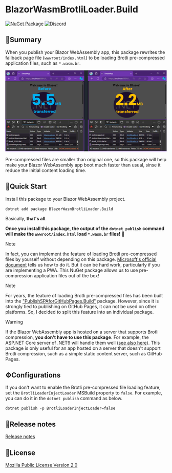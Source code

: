 ﻿# BlazorWasmBrotliLoader.Build

[![NuGet Package](https://img.shields.io/nuget/v/BlazorWasmBrotliLoader.Build.svg)](https://www.nuget.org/packages/BlazorWasmBrotliLoader.Build/) [![Discord](https://img.shields.io/discord/798312431893348414?style=flat&logo=discord&logoColor=white&label=Blazor%20Community&labelColor=5865f2&color=gray)](https://discord.com/channels/798312431893348414/1202165955900473375)

## 📝Summary

When you publish your Blazor WebAssembly app, this package rewrites the fallback page file (`wwwroot/index.html`) to be loading Brotli pre-compressed application files, such as `*.wasm.br`.

![Before: 5.5MB transferred, After: 2.2MB transferred](https://raw.githubusercontent.com/jsakamoto/BlazorWasmBrotliLoader.Build/refs/heads/main/.assets/social-media.png)

Pre-compressed files are smaller than original one, so this package will help make your Blazor WebAssembly app boot much faster than usual, sinse it reduce the initial content loading time.

## 🚀Quick Start

Install this package to your Blazor WebAssembly project.

```
dotnet add package BlazorWasmBrotliLoader.Build
```

Basically, **that's all**.

**Once you install this package, the output of the `dotnet publish` command will make the `wwwroot/index.html` load `*.wasm.br` files!** 🎉

> [!NOTE]  
> In fact, you can implement the feature of loading Brotli pre-compressed files by yourself without depending on this package. [Microsoft's official document](https://learn.microsoft.com/aspnet/core/blazor/host-and-deploy/webassembly#compression) tells us how to do it. But it can be hard work, particularly if you are implementing a PWA. This NuGet package allows us to use pre-compression application files out of the box!

> [!NOTE]  
> For years, the feature of loading Brotli pre-compressed files has been built into the ["PublishSPAforGitHubPages.Build"](https://github.com/jsakamoto/PublishSPAforGitHubPages.Build) package. However, since it is strongly tied to publishing on GitHub Pages, it can not be used on other platforms. So, I decided to split this feature into an individual package.

> [!WARNING]  
> If the Blazor WebAssembly app is hosted on a server that supports Brotli compression, **you don't have to use this package**. For example, the ASP.NET Core server of .NET9 will handle them well ([see also here](https://learn.microsoft.com/aspnet/core/blazor/fundamentals/static-files?view=aspnetcore-9.0)). This package is only useful for an app hosted on a server that doesn't support Brotli compression, such as a simple static content server, such as GitHub Pages.


## ⚙️Configurations

If you don't want to enable the Brotli pre-compressed file loading feature, set the `BrotliLoaderInjectLoader` MSBuild property to `false`. For example, you can do it in the `dotnet publish` command as below.

```
dotnet publish -p BrotliLoaderInjectLoader=false
```

## 🎉Release notes

[Release notes](https://github.com/jsakamoto/BlazorWasmBrotliLoader.Build/blob/master/RELEASE-NOTES.txt)

## 📢License

[Mozilla Public License Version 2.0](https://github.com/jsakamoto/BlazorWasmBrotliLoader.Build/blob/master/LICENSE)
